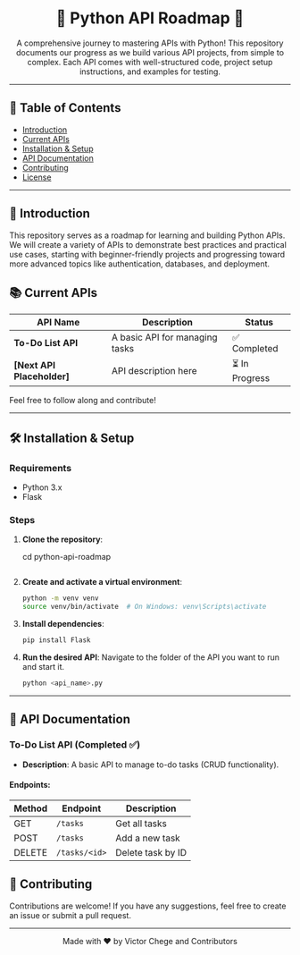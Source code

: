 <h1 align="center">🚀 Python API Roadmap 🚀</h1>

<p align="center">
  A comprehensive journey to mastering APIs with Python! This repository documents our progress as we build various API projects, from simple to complex. Each API comes with well-structured code, project setup instructions, and examples for testing.
</p>

---

## 📖 Table of Contents

- [Introduction](#introduction)
- [Current APIs](#current-apis)
- [Installation & Setup](#installation--setup)
- [API Documentation](#api-documentation)
- [Contributing](#contributing)
- [License](#license)

---

## 🌟 Introduction

This repository serves as a roadmap for learning and building Python APIs. We will create a variety of APIs to demonstrate best practices and practical use cases, starting with beginner-friendly projects and progressing toward more advanced topics like authentication, databases, and deployment.

## 📚 Current APIs

| API Name              | Description                             | Status        |
|-----------------------|-----------------------------------------|---------------|
| **To-Do List API**     | A basic API for managing tasks          | ✅ Completed  |
| **[Next API Placeholder]** | API description here                   | ⏳ In Progress |

Feel free to follow along and contribute!

---

## 🛠 Installation & Setup

### Requirements

- Python 3.x
- Flask

### Steps

1. **Clone the repository**:
  
   cd python-api-roadmap
   ```

2. **Create and activate a virtual environment**:
   ```bash
   python -m venv venv
   source venv/bin/activate  # On Windows: venv\Scripts\activate
   ```

3. **Install dependencies**:
   ```bash
   pip install Flask
   ```

4. **Run the desired API**:
   Navigate to the folder of the API you want to run and start it.
   ```bash
   python <api_name>.py
   ```

---

## 📖 API Documentation

### **To-Do List API** (Completed ✅)

- **Description**: A basic API to manage to-do tasks (CRUD functionality).
  
#### Endpoints:

| Method | Endpoint        | Description              |
|--------|-----------------|--------------------------|
| GET    | `/tasks`        | Get all tasks            |
| POST   | `/tasks`        | Add a new task           |
| DELETE | `/tasks/<id>`   | Delete task by ID        |



## 🤝 Contributing

Contributions are welcome! If you have any suggestions, feel free to create an issue or submit a pull request.



---

<p align="center">
  Made with ❤️ by Victor Chege and Contributors
</p>


